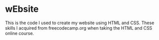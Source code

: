 # wEbsite

This is the code I used to create my website using HTML and CSS. These skills I acquired from freecodecamp.org when taking the HTML and CSS online course.
